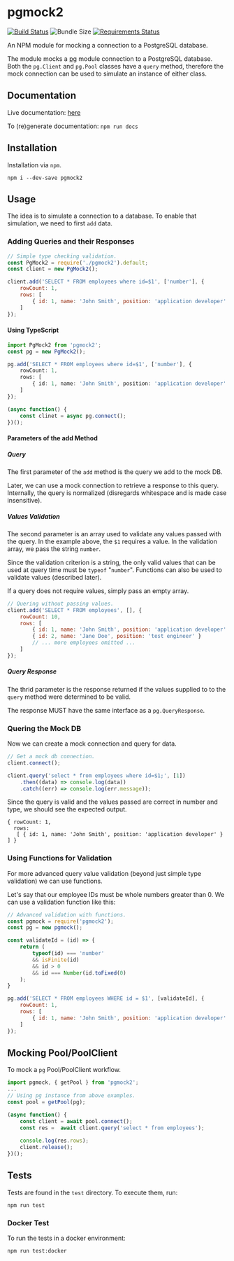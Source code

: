 pgmock2
=======

[![Build Status](https://travis-ci.com/jfavrod/pgmock2.svg?branch=master)](https://travis-ci.com/jfavrod/pgmock2)
![Bundle Size](https://img.shields.io/bundlephobia/min/pgmock2.svg)
[![Requirements Status](https://requires.io/github/jfavrod/pgmock2/requirements.svg?tag=v1.0.1)](https://requires.io/github/jfavrod/pgmock2/requirements/?tag=v1.0.1)


An NPM module for mocking a connection to a PostgreSQL database.

The module mocks a [pg](https://www.npmjs.com/package/pg) module
connection to a PostgreSQL database. Both the `pg.Client` and `pg.Pool`
classes have a `query` method, therefore the mock connection can be
used to simulate an instance of either class.

Documentation
-------------
Live documentation: [here](https://jfavrod.github.io/pgmock2)

To (re)generate documentation: `npm run docs`

Installation
------------
Installation via `npm`.
```
npm i --dev-save pgmock2
```

Usage
-----
The idea is to simulate a connection to a database. To enable that
simulation, we need to first `add` data.

### Adding Queries and their Responses
```javascript
// Simple type checking validation.
const PgMock2 = require('./pgmock2').default;
const client = new PgMock2();

client.add('SELECT * FROM employees where id=$1', ['number'], {
    rowCount: 1,
    rows: [
        { id: 1, name: 'John Smith', position: 'application developer' }
    ]
});
```

#### Using TypeScript

```typescript
import PgMock2 from 'pgmock2';
const pg = new PgMock2();

pg.add('SELECT * FROM employees where id=$1', ['number'], {
    rowCount: 1,
    rows: [
        { id: 1, name: 'John Smith', position: 'application developer' }
    ]
});

(async function() {
    const clinet = async pg.connect();
})();
```

#### Parameters of the add Method
##### Query
The first parameter of the `add` method is the query we add to the mock DB.

Later, we can use a mock connection to retrieve a response to this query.
Internally, the query is normalized (disregards whitespace and is made
case insensitive).

##### Values Validation
The second parameter is an array used to validate any values passed
with the query. In the example above, the `$1` requires a value. In the
validation array, we pass the string `number`.

Since the validation criterion is a string, the only valid values that
can be used at query time must be `typeof` "`number`". Functions can
also be used to validate values (described later).

If a query does not require values, simply pass an empty array.

```javascript
// Quering without passing values.
client.add('SELECT * FROM employees', [], {
    rowCount: 10,
    rows: [
        { id: 1, name: 'John Smith', position: 'application developer' },
        { id: 2, name: 'Jane Doe', position: 'test engineer' }
        // ... more employees omitted ...
    ]
});
```

##### Query Response
The thrid parameter is the response returned if the values supplied to
to the `query` method were determined to be valid.

The response MUST have the same interface as a `pg.QueryResponse`.

### Quering the Mock DB
Now we can create a mock connection and query for data.

```javascript
// Get a mock db connection.
client.connect();

client.query('select * from employees where id=$1;', [1])
    .then((data) => console.log(data))
    .catch((err) => console.log(err.message));
```

Since the query is valid and the values passed are correct in number
and type, we should see the expected output.

```
{ rowCount: 1,
  rows:
   [ { id: 1, name: 'John Smith', position: 'application developer' } ] }
```

### Using Functions for Validation
For more advanced query value validation (beyond just simple type
validation) we can use functions.

Let's say that our employee IDs must be whole numbers greater than 0.
We can use a validation function like this:

```javascript
// Advanced validation with functions.
const pgmock = require('pgmock2');
const pg = new pgmock();

const validateId = (id) => {
    return (
        typeof(id) === 'number'
        && isFinite(id)
        && id > 0
        && id === Number(id.toFixed(0)
    );
}

pg.add('SELECT * FROM employees WHERE id = $1', [validateId], {
    rowCount: 1,
    rows: [
        { id: 1, name: 'John Smith', position: 'application developer' }
    ]
});
```

Mocking Pool/PoolClient
-----------------------
To mock a `pg` Pool/PoolClient workflow.

```javascript
import pgmock, { getPool } from 'pgmock2';
...
// Using pg instance from above examples.
const pool = getPool(pg);

(async function() {
    const client = await pool.connect();
    const res =  await client.query('select * from employees');
    
    console.log(res.rows);
    client.release();
})();
```

Tests
-----
Tests are found in the `test` directory. To execute them, run:

```
npm run test
```

### Docker Test
To run the tests in a docker environment:

```
npm run test:docker
```
